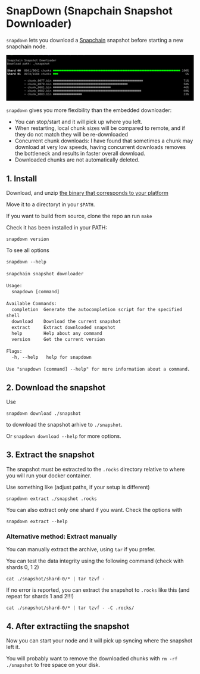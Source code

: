 # SnapDown (Snapchain Snapshot Downloader)

`snapdown` lets you download a [Snapchain](https://github.com/farcaster_xyz/snapchain) snapshot
before starting a new snapchain node.

![screenshot](screenshot.png)

`snapdown` gives you more flexibility than the embedded downloader:

- You can stop/start and it will pick up where you left.
- When restarting, local chunk sizes will be compared to remote, and if they do not match they will be re-downloaded
- Concurrent chunk downloads: I have found that sometimes a chunk may download at very low speeds, having concurrent downloads removes the bottleneck and results in faster overall download.
- Downloaded chunks are not automatically deleted.

## 1. Install

Download, and unzip [the binary that corresponds to your platform](https://github.com/vrypan/snapdown/releases)

Move it to a directoryt in your `$PATH`.

If you want to build from source, clone the repo an run `make`

Check it has been installed in your PATH:

```
snapdown version
```

To see all options
```
snapdown --help

snapchain snapshot downloader

Usage:
  snapdown [command]

Available Commands:
  completion  Generate the autocompletion script for the specified shell
  download    Download the current snapshot
  extract     Extract downloaded snapshot
  help        Help about any command
  version     Get the current version

Flags:
  -h, --help   help for snapdown

Use "snapdown [command] --help" for more information about a command.
```

## 2. Download the snapshot

Use
```
snapdown download ./snapshot
```

to download the snapshot arhive to `./snapshot`.

Or `snapdown download --help` for more options.


## 3. Extract the snapshot

The snapshot must be extracted to the `.rocks` directory relative to where you will run your docker container.

Use something like (adjust paths, if your setup is different)

```
snapdown extract ./snapshot .rocks
```

You can also extract only one shard if you want. Check the options with
```
snapdown extract --help
```


### Alternative method: Extract manually

You can manually extract the archive, using `tar` if you prefer.

You can test the data integrity using the following command (check with shards 0, 1 2)
```
cat ./snapshot/shard-0/* | tar tzvf -
```

If no error is reported, you can extract the snapshot to `.rocks` like this (and repeat for shards 1 and 2!!!)

```
cat ./snapshot/shard-0/* | tar tzvf - -C .rocks/
```

## 4. After extractiing the snapshot

Now you can start your node and it will pick up syncing where the snapshot left it.

You will probably want to remove the downloaded chunks with `rm -rf ./snapshot` to free space on your disk.
